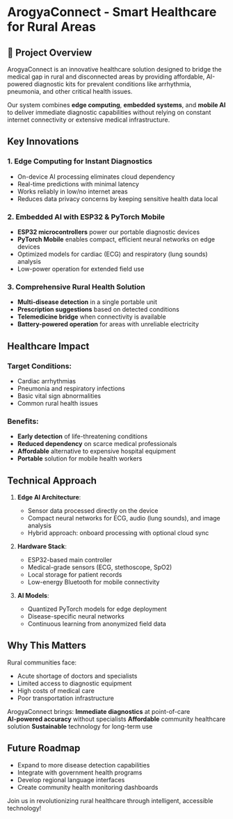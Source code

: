 # ArogyaConnect - Smart Healthcare for Rural Areas

## 🌟 Project Overview

ArogyaConnect is an innovative healthcare solution designed to bridge the medical gap in rural and disconnected areas by providing affordable, AI-powered diagnostic kits for prevalent conditions like arrhythmia, pneumonia, and other critical health issues.

Our system combines **edge computing**, **embedded systems**, and **mobile AI** to deliver immediate diagnostic capabilities without relying on constant internet connectivity or extensive medical infrastructure.

## Key Innovations

### 1. **Edge Computing for Instant Diagnostics**
   - On-device AI processing eliminates cloud dependency
   - Real-time predictions with minimal latency
   - Works reliably in low/no internet areas
   - Reduces data privacy concerns by keeping sensitive health data local

### 2. **Embedded AI with ESP32 & PyTorch Mobile**
   - **ESP32 microcontrollers** power our portable diagnostic devices
   - **PyTorch Mobile** enables compact, efficient neural networks on edge devices
   - Optimized models for cardiac (ECG) and respiratory (lung sounds) analysis
   - Low-power operation for extended field use

### 3. **Comprehensive Rural Health Solution**
   - **Multi-disease detection** in a single portable unit
   - **Prescription suggestions** based on detected conditions
   - **Telemedicine bridge** when connectivity is available
   - **Battery-powered operation** for areas with unreliable electricity

## Healthcare Impact

### Target Conditions:
- Cardiac arrhythmias
- Pneumonia and respiratory infections
- Basic vital sign abnormalities
- Common rural health issues

### Benefits:
- **Early detection** of life-threatening conditions
- **Reduced dependency** on scarce medical professionals
- **Affordable** alternative to expensive hospital equipment
- **Portable** solution for mobile health workers

##  Technical Approach

1. **Edge AI Architecture**:
   - Sensor data processed directly on the device
   - Compact neural networks for ECG, audio (lung sounds), and image analysis
   - Hybrid approach: onboard processing with optional cloud sync

2. **Hardware Stack**:
   - ESP32-based main controller
   - Medical-grade sensors (ECG, stethoscope, SpO2)
   - Local storage for patient records
   - Low-energy Bluetooth for mobile connectivity

3. **AI Models**:
   - Quantized PyTorch models for edge deployment
   - Disease-specific neural networks
   - Continuous learning from anonymized field data

## Why This Matters

Rural communities face:
- Acute shortage of doctors and specialists
- Limited access to diagnostic equipment
- High costs of medical care
- Poor transportation infrastructure

ArogyaConnect brings:
**Immediate diagnostics** at point-of-care  
**AI-powered accuracy** without specialists   **Affordable** community healthcare solution   **Sustainable** technology for long-term use  

## Future Roadmap
- Expand to more disease detection capabilities
- Integrate with government health programs
- Develop regional language interfaces
- Create community health monitoring dashboards

Join us in revolutionizing rural healthcare through intelligent, accessible technology!